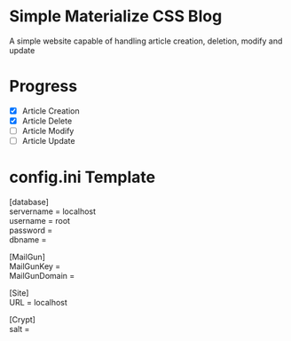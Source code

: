 # Simple Materialize CSS Blog

A simple website capable of handling article creation, deletion, modify and update

# Progress

- [x] Article Creation
- [x] Article Delete
- [ ] Article Modify
- [ ] Article Update

# config.ini Template

[database]\
servername = localhost\
username = root\
password = \
dbname = 

[MailGun]\
MailGunKey = \
MailGunDomain = 

[Site]\
URL = localhost

[Crypt]\
salt = 

